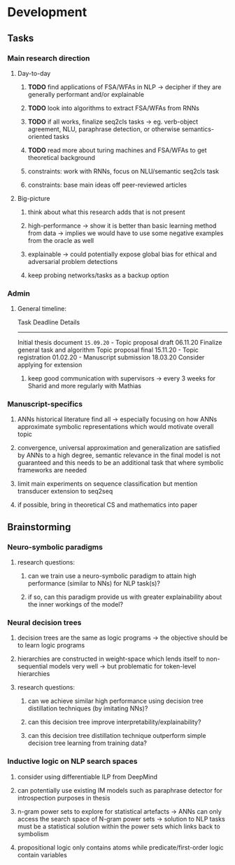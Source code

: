 Development
===========

Tasks
-----

### Main research direction

1.  Day-to-day

    1.  **TODO** find applications of FSA/WFAs in NLP -\>
        decipher if they are generally performant and/or explainable

    2.  **TODO** look into algorithms to extract FSA/WFAs
        from RNNs

    3.  **TODO** if all works, finalize seq2cls tasks -\> eg.
        verb-object agreement, NLU, paraphrase detection, or otherwise
        semantics-oriented tasks

    4.  **TODO** read more about turing machines and FSA/WFAs
        to get theoretical background

    5.  constraints: work with RNNs, focus on NLU/semantic seq2cls task

    6.  constraints: base main ideas off peer-reviewed articles

2.  Big-picture

    1.  think about what this research adds that is not present

    2.  high-performance -\> show it is better than basic learning
        method from data -\> implies we would have to use some negative
        examples from the oracle as well

    3.  explainable -\> could potentially expose global bias for ethical
        and adversarial problem detections

    4.  keep probing networks/tasks as a backup option

### Admin

1.  General timeline:

      Task                      Deadline     Details
      ------------------------- ------------ -------------------------------------
      Initial thesis document   `15.09.20`   \-
      Topic proposal draft      06.11.20     Finalize general task and algorithm
      Topic proposal final      15.11.20     \-
      Topic registration        01.02.20     \-
      Manuscript submission     18.03.20     Consider applying for extension

    1.  keep good communication with supervisors -\> every 3 weeks for
        Sharid and more regularly with Mathias

### Manuscript-specifics

1.  ANNs historical literature find all -\> especially focusing on how
    ANNs approximate symbolic representations which would motivate
    overall topic

2.  convergence, universal approximation and generalization are
    satisfied by ANNs to a high degree, semantic relevance in the final
    model is not guaranteed and this needs to be an additional task that
    where symbolic frameworks are needed

3.  limit main experiments on sequence classification but mention
    transducer extension to seq2seq

4.  if possible, bring in theoretical CS and mathematics into paper

Brainstorming
-------------

### Neuro-symbolic paradigms

1.  research questions:

    1.  can we train use a neuro-symbolic paradigm to attain high
        performance (similar to NNs) for NLP task(s)?

    2.  if so, can this paradigm provide us with greater explainability
        about the inner workings of the model?

### Neural decision trees

1.  decision trees are the same as logic programs -\> the objective
    should be to learn logic programs

2.  hierarchies are constructed in weight-space which lends itself to
    non-sequential models very well -\> but problematic for token-level
    hierarchies

3.  research questions:

    1.  can we achieve similar high performance using decision tree
        distillation techniques (by imitating NNs)?

    2.  can this decision tree improve interpretability/explainability?

    3.  can this decision tree distillation technique outperform simple
        decision tree learning from training data?

### Inductive logic on NLP search spaces

1.  consider using differentiable ILP from DeepMind

2.  can potentially use existing IM models such as paraphrase detector
    for introspection purposes in thesis

3.  n-gram power sets to explore for statistical artefacts -\> ANNs can
    only access the search space of N-gram power sets -\> solution to
    NLP tasks must be a statistical solution within the power sets which
    links back to symbolism

4.  propositional logic only contains atoms while predicate/first-order
    logic contain variables
